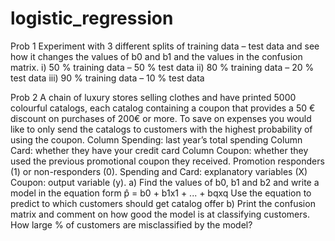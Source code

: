 # logistic_regression
Prob 1
Experiment with 3 different splits of training data – test data and see how it changes the values of b0 and b1 and the values in the confusion matrix.
i) 50 % training data – 50 % test data
ii) 80 % training data – 20 % test data
iii) 90 % training data – 10 % test data

Prob 2
A chain of luxury stores selling clothes and have printed 5000 colourful catalogs, each catalog containing a coupon that provides a 50 € discount on purchases of 200€ 
or more. To save on expenses you would like to only send the catalogs to customers with the highest probability of using the coupon.
Column Spending: last year’s total spending 
Column Card: whether they have your credit card
Column Coupon: whether they used the previous promotional coupon they received. 
Promotion responders (1) or non-responders (0).
Spending and Card: explanatory variables (X) 
Coupon: output variable (y).
a) Find the values of b0, b1 and b2 and write a model in the equation form p̂ = b0 + b1x1 + ... + bqxq
Use the equation to predict to which customers should get catalog offer
b) Print the confusion matrix and comment on how good the model is at classifying customers. How large % of customers are misclassified by the model?
